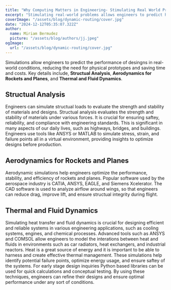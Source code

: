 ```yaml
---
title: "Why Computing Matters in Engineering- Stimulating Real World Problems"
excerpt: "Stimulating real-world problems allows engineers to predict how designs will preform under various conditions without the need of physical prototypes. Tools like Python and MATLAB are commonly used for tasks such as structual load analysis, fluid dynamics, and aerodynamic forces. These simulations provide detailed insights into engineering designs making them optimal while simultaneously reducing risk and cost."
coverImage: "/assets/blog/dynamic-routing/cover.jpg"
date: "2024-12-12T05:35:07.322Z"
author:
  name: Miriam Bermudez
  picture: "/assets/blog/authors/jj.jpeg"
ogImage:
  url: "/assets/blog/dynamic-routing/cover.jpg"
---
```


Simulations allow engineers to predict the performance of desingns in real-world conditions, reducing the need for physical prototypes and saving time and costs. Key details include, **Structual Analysis**, **Aerodynamics for Rockets and Planes**, and **Thermal and Fluid Dynamics**. 
 
## Structual Analysis
Engineers can simulate structual loads to evaluate the strength and stability of materials and designs. Structual analysis evaluates the strength and stability of materials under various forces. It is crucial for ensuring saftey, reliability, and compliance with engineering standards. This is significant in many aspects of our daily lives, such as highways, bridges, and buildings. Engineers use tools like ANSYS or MATLAB to simulate stress, strain, and failure points all in a virtual environment, providing insights to optimize designs before production.

## Aerodynamics for Rockets and Planes

Aerodynamic simulations help engineers optimize the performance, stability, and efficiency of rockets and planes. Popular software used by the aerospace industry is CATIA, ANSYS, EAGLE, and Siemens Xcelerator. The CAD software is used to analyze airflow around wings, so that engineers can reduce drag, improve lift, and ensure structual integrity during flight.

## Thermal and Fluid Dynamics

Simulating heat transfer and fluid dynamics is crucial for designing efficient and reliable systems in various engineering applications, such as cooling systems, engines, and chemical processes. Advanced tools such as ANSYS and COMSOL allow engineers to model the interations between heat and fluids in environments such as car radiators, heat exchangers, and industrial reactors. Heat is a great source of energy and it is important to be able to harness and create effective thermal management. These simulations help identify potential failure points, optimize energy usage, and ensure saftey of the systems. For early stage design inquiries Python based libraries can be used for quick calculations and conceptual testing. By using these techniques, engineers can refine their designs and ensure optimal performance under any sort of conditions.
